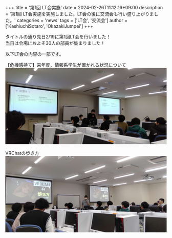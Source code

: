 +++
title = '第1回 LT会実施'
date = 2024-02-26T11:12:16+09:00
description = '第1回 LT会実施を実施しました。LT会の後に交流会も行い盛り上がりました。'
categories = 'news'
tags = ['LT会', '交流会']
author = ['KashiuchiSotaro', 'OkazakiJumpei']
+++

タイトルの通り先日2/19に第1回LT会を行いました！  
当日は会場におよそ30人の部員が集まりました！

以下LT会の内容の一部です。

【危機感持て】来年度、情報系学生が置かれる状況について
![写真1](Picture1.jpg)

VRChatの歩き方
![写真2](Picture2.jpg)
